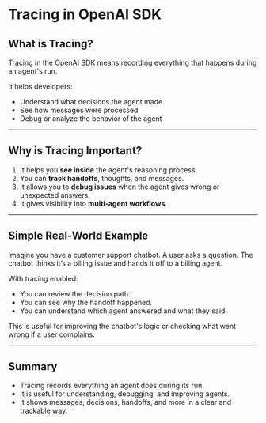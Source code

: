 # Tracing in OpenAI SDK

## What is Tracing?

Tracing in the OpenAI SDK means recording everything that happens during an agent's run.

It helps developers:
- Understand what decisions the agent made
- See how messages were processed
- Debug or analyze the behavior of the agent

---

## Why is Tracing Important?

1. It helps you **see inside** the agent's reasoning process.
2. You can **track handoffs**, thoughts, and messages.
3. It allows you to **debug issues** when the agent gives wrong or unexpected answers.
4. It gives visibility into **multi-agent workflows**.

---

## Simple Real-World Example

Imagine you have a customer support chatbot. A user asks a question. The chatbot thinks it’s a billing issue and hands it off to a billing agent.

With tracing enabled:
- You can review the decision path.
- You can see why the handoff happened.
- You can understand which agent answered and what they said.

This is useful for improving the chatbot's logic or checking what went wrong if a user complains.

---

## Summary

- Tracing records everything an agent does during its run.
- It is useful for understanding, debugging, and improving agents.
- It shows messages, decisions, handoffs, and more in a clear and trackable way.

